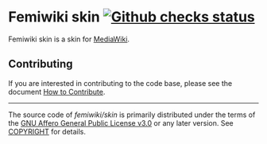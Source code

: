 # Femiwiki skin [![Github checks status]][github checks link]

Femiwiki skin is a skin for [MediaWiki].

## Contributing

If you are interested in contributing to the code base, please see the document [How to Contribute].

---

The source code of _femiwiki/skin_ is primarily distributed under the terms
of the [GNU Affero General Public License v3.0] or any later version. See
[COPYRIGHT] for details.

[github checks status]: https://badgen.net/github/checks/femiwiki/skin
[github checks link]: https://github.com/femiwiki/FemiwikiSkin/actions
[mediawiki]: https://www.mediawiki.org/
[how to contribute]: https://github.com/femiwiki/femiwiki/blob/main/how-to-contribute-to-extensions.md
[gnu affero general public license v3.0]: LICENSE
[copyright]: COPYRIGHT
